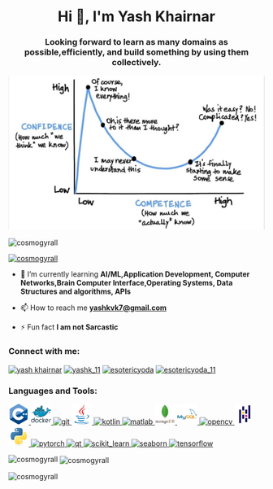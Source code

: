 <h1 align="center">Hi 👋, I'm Yash Khairnar</h1>
<h3 align="center">Looking forward to learn as many domains as possible,efficiently, and build something by using them collectively.</h3>
<img src="1683726445693.png"></img>

<p align="left"> <img src="https://komarev.com/ghpvc/?username=cosmogyrall&label=Profile%20views&color=0e75b6&style=flat" alt="cosmogyrall" /> </p>

<p align="left"> <a href="https://github.com/ryo-ma/github-profile-trophy"><img src="https://github-profile-trophy.vercel.app/?username=cosmogyrall" alt="cosmogyrall" /></a> </p>

- 🌱 I’m currently learning **AI/ML,Application Development, Computer Networks,Brain Computer Interface,Operating Systems, Data Structures and algorithms, APIs**

- 📫 How to reach me **yashkvk7@gmail.com**

- ⚡ Fun fact **I am not Sarcastic**

<h3 align="left">Connect with me:</h3>
<p align="left">
<a href="https://linkedin.com/in/yash khairnar" target="blank"><img align="center" src="https://raw.githubusercontent.com/rahuldkjain/github-profile-readme-generator/master/src/images/icons/Social/linked-in-alt.svg" alt="yash khairnar" height="30" width="40" /></a>
<a href="https://instagram.com/yashk_11" target="blank"><img align="center" src="https://raw.githubusercontent.com/rahuldkjain/github-profile-readme-generator/master/src/images/icons/Social/instagram.svg" alt="yashk_11" height="30" width="40" /></a>
<a href="https://www.codechef.com/users/esotericyoda" target="blank"><img align="center" src="https://cdn.jsdelivr.net/npm/simple-icons@3.1.0/icons/codechef.svg" alt="esotericyoda" height="30" width="40" /></a>
<a href="https://www.leetcode.com/esotericyoda_11" target="blank"><img align="center" src="https://raw.githubusercontent.com/rahuldkjain/github-profile-readme-generator/master/src/images/icons/Social/leet-code.svg" alt="esotericyoda_11" height="30" width="40" /></a>
</p>

<h3 align="left">Languages and Tools:</h3>
<p align="left"> <a href="https://www.w3schools.com/cpp/" target="_blank" rel="noreferrer"> <img src="https://raw.githubusercontent.com/devicons/devicon/master/icons/cplusplus/cplusplus-original.svg" alt="cplusplus" width="40" height="40"/> </a> <a href="https://www.docker.com/" target="_blank" rel="noreferrer"> <img src="https://raw.githubusercontent.com/devicons/devicon/master/icons/docker/docker-original-wordmark.svg" alt="docker" width="40" height="40"/> </a> <a href="https://git-scm.com/" target="_blank" rel="noreferrer"> <img src="https://www.vectorlogo.zone/logos/git-scm/git-scm-icon.svg" alt="git" width="40" height="40"/> </a> <a href="https://www.java.com" target="_blank" rel="noreferrer"> <img src="https://raw.githubusercontent.com/devicons/devicon/master/icons/java/java-original.svg" alt="java" width="40" height="40"/> </a> <a href="https://kotlinlang.org" target="_blank" rel="noreferrer"> <img src="https://www.vectorlogo.zone/logos/kotlinlang/kotlinlang-icon.svg" alt="kotlin" width="40" height="40"/> </a> <a href="https://www.mathworks.com/" target="_blank" rel="noreferrer"> <img src="https://upload.wikimedia.org/wikipedia/commons/2/21/Matlab_Logo.png" alt="matlab" width="40" height="40"/> </a> <a href="https://www.mongodb.com/" target="_blank" rel="noreferrer"> <img src="https://raw.githubusercontent.com/devicons/devicon/master/icons/mongodb/mongodb-original-wordmark.svg" alt="mongodb" width="40" height="40"/> </a> <a href="https://www.mysql.com/" target="_blank" rel="noreferrer"> <img src="https://raw.githubusercontent.com/devicons/devicon/master/icons/mysql/mysql-original-wordmark.svg" alt="mysql" width="40" height="40"/> </a> <a href="https://opencv.org/" target="_blank" rel="noreferrer"> <img src="https://www.vectorlogo.zone/logos/opencv/opencv-icon.svg" alt="opencv" width="40" height="40"/> </a> <a href="https://pandas.pydata.org/" target="_blank" rel="noreferrer"> <img src="https://raw.githubusercontent.com/devicons/devicon/2ae2a900d2f041da66e950e4d48052658d850630/icons/pandas/pandas-original.svg" alt="pandas" width="40" height="40"/> </a> <a href="https://www.python.org" target="_blank" rel="noreferrer"> <img src="https://raw.githubusercontent.com/devicons/devicon/master/icons/python/python-original.svg" alt="python" width="40" height="40"/> </a> <a href="https://pytorch.org/" target="_blank" rel="noreferrer"> <img src="https://www.vectorlogo.zone/logos/pytorch/pytorch-icon.svg" alt="pytorch" width="40" height="40"/> </a> <a href="https://www.qt.io/" target="_blank" rel="noreferrer"> <img src="https://upload.wikimedia.org/wikipedia/commons/0/0b/Qt_logo_2016.svg" alt="qt" width="40" height="40"/> </a> <a href="https://scikit-learn.org/" target="_blank" rel="noreferrer"> <img src="https://upload.wikimedia.org/wikipedia/commons/0/05/Scikit_learn_logo_small.svg" alt="scikit_learn" width="40" height="40"/> </a> <a href="https://seaborn.pydata.org/" target="_blank" rel="noreferrer"> <img src="https://seaborn.pydata.org/_images/logo-mark-lightbg.svg" alt="seaborn" width="40" height="40"/> </a> <a href="https://www.tensorflow.org" target="_blank" rel="noreferrer"> <img src="https://www.vectorlogo.zone/logos/tensorflow/tensorflow-icon.svg" alt="tensorflow" width="40" height="40"/> </a> </p>

<p><img align="left" src="https://github-readme-stats.vercel.app/api/top-langs?username=cosmogyrall&show_icons=true&locale=en&layout=compact" alt="cosmogyrall" /></p>

<p>&nbsp;<img align="center" src="https://github-readme-stats.vercel.app/api?username=cosmogyrall&show_icons=true&locale=en" alt="cosmogyrall" /></p>

<p><img align="center" src="https://github-readme-streak-stats.herokuapp.com/?user=cosmogyrall&" alt="cosmogyrall" /></p>

<!---
Cosmogyrall/Cosmogyrall is a ✨ special ✨ repository because its `README.md` (this file) appears on your GitHub profile.
You can click the Preview link to take a look at your changes.
--->

